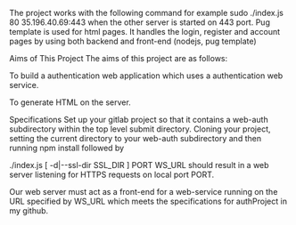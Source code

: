 

The project works with the following command for example 
sudo ./index.js 80 35.196.40.69:443 when the other server is started on 443 port. Pug template is used for html pages. It handles the login, register and account pages by using both backend and front-end (nodejs, pug template)

Aims of This Project
The aims of this project are as follows:

To build a authentication web application which uses a authentication web service.

To generate HTML on the server.

Specifications
Set up your gitlab project so that it contains a web-auth subdirectory within the top level submit directory. Cloning your project, setting the current directory to your web-auth subdirectory and then running npm install followed by

 ./index.js [ -d|--ssl-dir SSL_DIR ] PORT WS_URL
should result in a web server listening for HTTPS requests on local port PORT.

Our web server must act as a front-end for a web-service running on the URL specified by WS_URL which meets the specifications for authProject in my github.

